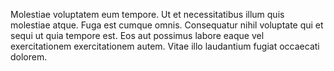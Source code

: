 Molestiae voluptatem eum tempore. Ut et necessitatibus illum quis molestiae atque. Fuga est cumque omnis. Consequatur nihil voluptate qui et sequi ut quia tempore est. Eos aut possimus labore eaque vel exercitationem exercitationem autem. Vitae illo laudantium fugiat occaecati dolorem.